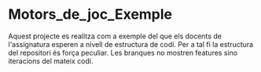 # Motors_de_joc_Exemple
 Aquest projecte es realitza com a exemple del que els docents de l'assignatura esperen a nivell de estructura de codi.
 Per a tal fi la estructura del repositori és força peculiar. Les branques no mostren features sino iteracions del mateix codi.
